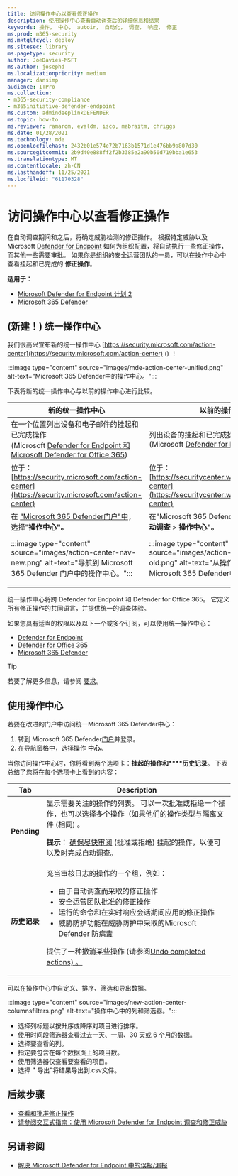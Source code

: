 ```yaml
---
title: 访问操作中心以查看修正操作
description: 使用操作中心查看自动调查后的详细信息和结果
keywords: 操作， 中心， autoir， 自动化， 调查， 响应， 修正
ms.prod: m365-security
ms.mktglfcycl: deploy
ms.sitesec: library
ms.pagetype: security
author: JoeDavies-MSFT
ms.author: josephd
ms.localizationpriority: medium
manager: dansimp
audience: ITPro
ms.collection:
- m365-security-compliance
- m365initiative-defender-endpoint
ms.custom: admindeeplinkDEFENDER
ms.topic: how-to
ms.reviewer: ramarom, evaldm, isco, mabraitm, chriggs
ms.date: 01/28/2021
ms.technology: mde
ms.openlocfilehash: 2432b01e574e72b7163b1571d1e476bb9a807d30
ms.sourcegitcommit: 2b9d40e888ff2f2b3385e2a90b50d719bba1e653
ms.translationtype: MT
ms.contentlocale: zh-CN
ms.lasthandoff: 11/25/2021
ms.locfileid: "61170328"
---
```

# <a name="visit-the-action-center-to-see-remediation-actions"></a>访问操作中心以查看修正操作

在自动调查期间和之后，将确定威胁检测的修正操作。 根据特定威胁以及 Microsoft [Defender for Endpoint](/windows/security/threat-protection) 如何为组织配置，将自动执行一些修正操作，而其他一些需要审批。 如果你是组织的安全运营团队的一员，可以在操作中心中查看挂起和已完成的 **修正操作**。 [](manage-auto-investigation.md#remediation-actions)


**适用于：**
- [Microsoft Defender for Endpoint 计划 2](https://go.microsoft.com/fwlink/p/?linkid=2154037)
- [Microsoft 365 Defender](https://go.microsoft.com/fwlink/?linkid=2118804)

## <a name="new-a-unified-action-center"></a> (新建！) 统一操作中心


我们很高兴宣布新的统一操作中心 [https://security.microsoft.com/action-center](https://security.microsoft.com/action-center) () ！

:::image type="content" source="images/mde-action-center-unified.png" alt-text="Microsoft 365 Defender中的操作中心。":::

下表将新的统一操作中心与以前的操作中心进行比较。

|新的统一操作中心  |以前的操作中心  |
|---------|---------|
|在一个位置列出设备和电子邮件的挂起和已完成操作 <br/> (Microsoft [Defender for Endpoint 和](microsoft-defender-endpoint.md) [Microsoft Defender for Office 365](/microsoft-365/security/office-365-security/office-365-atp)) |列出设备的挂起和已完成操作 <br/>  (Microsoft [Defender for Endpoint](microsoft-defender-endpoint.md))    |
|位于：<br/>[https://security.microsoft.com/action-center](https://security.microsoft.com/action-center)         |位于：<br/>[https://securitycenter.windows.com/action-center](https://securitycenter.windows.com/action-center)     |
| 在 <a href="https://go.microsoft.com/fwlink/p/?linkid=2077139" target="_blank">"Microsoft 365 Defender门户"中</a>，选择"**操作中心"。** <p>:::image type="content" source="images/action-center-nav-new.png" alt-text="导航到 Microsoft 365 Defender 门户中的操作中心。"::: | 在"Microsoft 365 Defender门户中，选择 **"自动调查**  >  **操作中心"。** <p>:::image type="content" source="images/action-center-nav-old.png" alt-text="从操作门户导航到Microsoft 365 Defender中心。":::  |

统一操作中心将跨 Defender for Endpoint 和 Defender for Office 365。 它定义所有修正操作的共同语言，并提供统一的调查体验。

如果您具有适当的权限以及以下一个或多个订阅，可以使用统一操作中心：

- [Defender for Endpoint](microsoft-defender-endpoint.md)
- [Defender for Office 365](/microsoft-365/security/office-365-security/office-365-atp)
- [Microsoft 365 Defender](/microsoft-365/security/mtp/microsoft-threat-protection)

> [!TIP]
> 若要了解更多信息，请参阅 [要求](/microsoft-365/security/mtp/prerequisites)。

## <a name="using-the-action-center"></a>使用操作中心

若要在改进的门户中访问统一Microsoft 365 Defender中心：

1. 转到 Microsoft 365 Defender<a href="https://go.microsoft.com/fwlink/p/?linkid=2077139" target="_blank">门户</a>并登录。
2. 在导航窗格中，选择操作 **中心**。

当你访问操作中心时，你将看到两个选项卡：**挂起的操作和****历史记录**。 下表总结了您将在每个选项卡上看到的内容：

|Tab|Description|
|---|---|
|**Pending**|显示需要关注的操作的列表。 可以一次批准或拒绝一个操作，也可以选择多个操作（如果他们的操作类型与隔离文件 (相同) 。  <p> **提示**： [确保尽快审阅](manage-auto-investigation.md) (批准或拒绝) 挂起的操作，以便可以及时完成自动调查。|
|**历史记录**|充当审核日志的操作的一个组，例如： <ul><li>由于自动调查而采取的修正操作</li><li>安全运营团队批准的修正操作</li><li>运行的命令和在实时响应会话期间应用的修正操作</li><li>威胁防护功能在威胁防护中采取的Microsoft Defender 防病毒</li></ul> <p> 提供了一种撤消某些操作 (请参阅[Undo completed actions) 。](manage-auto-investigation.md#undo-completed-actions)|

可以在操作中心中自定义、排序、筛选和导出数据。

:::image type="content" source="images/new-action-center-columnsfilters.png" alt-text="操作中心中的列和筛选器。":::

- 选择列标题以按升序或降序对项目进行排序。
- 使用时间段筛选器查看过去一天、一周、30 天或 6 个月的数据。
- 选择要查看的列。
- 指定要包含在每个数据页上的项目数。
- 使用筛选器仅查看要查看的项目。
- 选择 **"** 导出"将结果导出到.csv文件。

## <a name="next-steps"></a>后续步骤

- [查看和批准修正操作](manage-auto-investigation.md)
- [请参阅交互式指南：使用 Microsoft Defender for Endpoint 调查和修正威胁](https://aka.ms/MDATP-IR-Interactive-Guide)

## <a name="see-also"></a>另请参阅

- [解决 Microsoft Defender for Endpoint 中的误报/漏报](defender-endpoint-false-positives-negatives.md)
